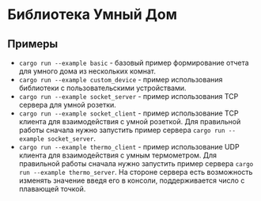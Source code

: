 # Библиотека Умный Дом

## Примеры

- `cargo run --example basic` - базовый пример формирование отчета для умного дома из нескольких комнат.
- `cargo run --example custom_device` - пример использования библиотеки с пользовательскими устройствами.
- `cargo run --example socket_server` - пример использования TCP сервера для умной розетки.
- `cargo run --example socket_client` - пример использование TCP клиента для взаимодействия с умной розеткой. Для правильной работы сначала нужно запустить пример сервера `cargo run --example socket_server`.
- `cargo run --example thermo_client` - пример использование UDP клиента для взаимодействия с умным термометром. Для правильной работы сначала нужно запустить пример сервера `cargo run --example thermo_server`. На стороне сервера есть возможность изменять значение введя его в консоли, поддерживается число с плавающей точкой.
